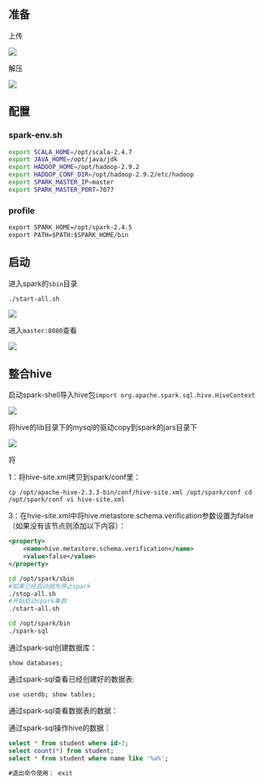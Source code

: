 
## 准备

上传

![](../../markdown_img/Pasted%20image%2020220927082520.png)

解压

![](../../markdown_img/Pasted%20image%2020220927082908.png)

## 配置

### spark-env.sh

```sh
export SCALA_HOME=/opt/scala-2.4.7
export JAVA_HOME=/opt/java/jdk
export HADOOP_HOME=/opt/hadoop-2.9.2
export HADOOP_CONF_DIR=/opt/hadoop-2.9.2/etc/hadoop
export SPARK_MASTER_IP=master
export SPARK_MASTER_PORT=7077
```

### profile

```txt
export SPARK_HOME=/opt/spark-2.4.5
export PATH=$PATH:$SPARK_HOME/bin
```

## 启动

进入spark的`sbin`目录

```sh
./start-all.sh
```

![](../../markdown_img/Pasted%20image%2020220927083813.png)

进入`master:8080`查看

![](../../markdown_img/Pasted%20image%2020220927083922.png)


## 整合hive

启动spark-shell导入hive包`import org.apache.spark.sql.hive.HiveContext`

![](../../markdown_img/Pasted%20image%2020221007172836.png)

将hive的lib目录下的mysql的驱动copy到spark的jars目录下

![](../../markdown_img/Pasted%20image%2020221007172958.png)

将

1：将hive-site.xml拷贝到spark/conf里：

`cp /opt/apache-hive-2.3.3-bin/conf/hive-site.xml /opt/spark/conf cd /opt/spark/conf vi hive-site.xml`

3：在hvie-site.xml中将hive.metastore.schema.verification参数设置为false （如果没有该节点则添加以下内容）：

```xml
<property>     
	<name>hive.metastore.schema.verification</name>     
	<value>false</value> 
</property>
```

```sh
cd /opt/spark/sbin
#如果已经启动就先停止spark
./stop-all.sh
#开始启动spark集群
./start-all.sh

cd /opt/spark/bin
./spark-sql
```

通过spark-sql创建数据库：

`show databases;`


通过spark-sql查看已经创建好的数据表:

`use userdb; show tables;`

通过spark-sql查看数据表的数据：

通过spark-sql操作hive的数据：

```sql
select * from student where id>3;  
select count(*) from student; 
select * from student where name like '%a%'; 

#退出命令使用： exit
```
